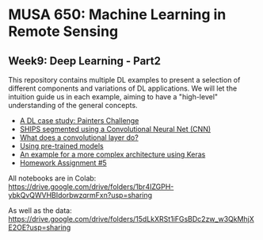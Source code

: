 # MUSA 650: Machine Learning in Remote Sensing

## Week9: Deep Learning - Part2

This repository contains multiple DL examples to present a selection of different components and variations of DL applications. We will let the intuition guide us in each example, aiming to have a "high-level" understanding of the general concepts.

- [A DL case study: Painters Challenge](DL_Painters.pdf)
- [SHIPS segmented using a Convolutional Neural Net (CNN)](DLBasics_SHIPS.ipynb)
- [What does a convolutional layer do?](DL_VisConvFilters.ipynb)
- [Using pre-trained models](DLBasics_TransferLearning.ipynb)
- [An example for a more complex architecture using Keras](DL_Keras_SiameseNet_MNIST.ipynb)
- [Homework Assignment #5](hw5.ipynb)

All notebooks are in Colab:
 https://drive.google.com/drive/folders/1br4IZGPH-ybkQvQWVHBIdorbwzqrmFxn?usp=sharing
 
As well as the data:
 https://drive.google.com/drive/folders/15dLkXRSt1iFGsBDc2zw_w3QkMhjXE2OE?usp=sharing
